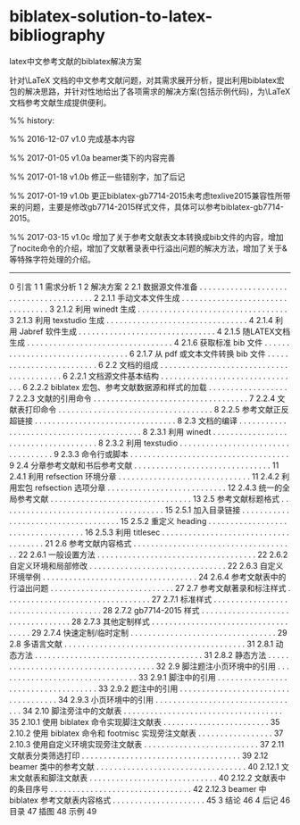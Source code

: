 # biblatex-solution-to-latex-bibliography

latex中文参考文献的biblatex解决方案

针对\LaTeX 文档的中文参考文献问题，对其需求展开分析，提出利用biblatex宏包的解决思路，并针对性地给出了各项需求的解决方案(包括示例代码)，为\LaTeX 文档参考文献生成提供便利。

%% history:

%% 2016-12-07 v1.0  完成基本内容

%% 2017-01-05 v1.0a beamer类下的内容完善

%% 2017-01-18 v1.0b 修正一些错别字，加了后记

%% 2017-01-19 v1.0b 更正biblatex-gb7714-2015未考虑texlive2015兼容性所带来的问题，主要是修改gb7714-2015样式文件，具体可以参考biblatex-gb7714-2015。

%% 2017-03-15 v1.0c 增加了关于参考文献表文本转换成bib文件的内容，增加了nocite命令的介绍，增加了文献著录表中行溢出问题的解决方法，增加了关于&等特殊字符处理的介绍。

---------------------------------------------------------------

0 引言 1
1 需求分析 1
2 解决方案 2
2.1 数据源文件准备 . . . . . . . . . . . . . . . . . . . . . . . . . . . . . . . . . . . . . . . 2
2.1.1 手动文本文件生成 . . . . . . . . . . . . . . . . . . . . . . . . . . . . . . . . . 3
2.1.2 利用 winedt 生成 . . . . . . . . . . . . . . . . . . . . . . . . . . . . . . . . . . 3
2.1.3 利用 texstudio 生成 . . . . . . . . . . . . . . . . . . . . . . . . . . . . . . . . 4
2.1.4 利用 Jabref 软件生成 . . . . . . . . . . . . . . . . . . . . . . . . . . . . . . . 4
2.1.5 随LATEX文档生成 . . . . . . . . . . . . . . . . . . . . . . . . . . . . . . . . . 4
2.1.6 获取标准 bib 文件 . . . . . . . . . . . . . . . . . . . . . . . . . . . . . . . . . 6
2.1.7 从 pdf 或文本文件转换 bib 文件 . . . . . . . . . . . . . . . . . . . . . . . . . 6
2.2 文档的组成 . . . . . . . . . . . . . . . . . . . . . . . . . . . . . . . . . . . . . . . . . 6
2.2.1 文档源文件基本结构 . . . . . . . . . . . . . . . . . . . . . . . . . . . . . . . . 6
2.2.2 biblatex 宏包、参考文献数据源和样式的加载 . . . . . . . . . . . . . . . . . . 7
2.2.3 文献的引用命令 . . . . . . . . . . . . . . . . . . . . . . . . . . . . . . . . . . . 7
2.2.4 文献表打印命令 . . . . . . . . . . . . . . . . . . . . . . . . . . . . . . . . . . . 8
2.2.5 参考文献正反超链接 . . . . . . . . . . . . . . . . . . . . . . . . . . . . . . . . 8
2.3 文档的编译 . . . . . . . . . . . . . . . . . . . . . . . . . . . . . . . . . . . . . . . . . 8
2.3.1 利用 winedt . . . . . . . . . . . . . . . . . . . . . . . . . . . . . . . . . . . . . 8
2.3.2 利用 texstudio . . . . . . . . . . . . . . . . . . . . . . . . . . . . . . . . . . . 9
2.3.3 命令行或脚本 . . . . . . . . . . . . . . . . . . . . . . . . . . . . . . . . . . . . 9
2.4 分章参考文献和书后参考文献 . . . . . . . . . . . . . . . . . . . . . . . . . . . . . . . 11
2.4.1 利用 refsection 环境分章 . . . . . . . . . . . . . . . . . . . . . . . . . . . . . . 11
2.4.2 利用宏包 refsection 选项分章 . . . . . . . . . . . . . . . . . . . . . . . . . . . 12
2.4.3 统一的全局参考文献 . . . . . . . . . . . . . . . . . . . . . . . . . . . . . . . . 13
2.5 参考文献标题格式 . . . . . . . . . . . . . . . . . . . . . . . . . . . . . . . . . . . . . 15
2.5.1 加入目录链接 . . . . . . . . . . . . . . . . . . . . . . . . . . . . . . . . . . . . 15
2.5.2 重定义 heading . . . . . . . . . . . . . . . . . . . . . . . . . . . . . . . . . . . 16
2.5.3 利用 titlesec . . . . . . . . . . . . . . . . . . . . . . . . . . . . . . . . . . . . . 21
2.6 参考文献内容格式 . . . . . . . . . . . . . . . . . . . . . . . . . . . . . . . . . . . . . 22
2.6.1 一般设置方法 . . . . . . . . . . . . . . . . . . . . . . . . . . . . . . . . . . . . 22
2.6.2 自定义环境和局部修改 . . . . . . . . . . . . . . . . . . . . . . . . . . . . . . . 22
2.6.3 自定义环境举例 . . . . . . . . . . . . . . . . . . . . . . . . . . . . . . . . . . . 24
2.6.4 参考文献表中的行溢出问题 . . . . . . . . . . . . . . . . . . . . . . . . . . . . 27
2.7 参考文献著录和标注样式 . . . . . . . . . . . . . . . . . . . . . . . . . . . . . . . . . 27
2.7.1 标准样式 . . . . . . . . . . . . . . . . . . . . . . . . . . . . . . . . . . . . . . 28
2.7.2 gb7714-2015 样式 . . . . . . . . . . . . . . . . . . . . . . . . . . . . . . . . . . 28
2.7.3 其他定制样式 . . . . . . . . . . . . . . . . . . . . . . . . . . . . . . . . . . . . 29
2.7.4 快速定制/临时定制 . . . . . . . . . . . . . . . . . . . . . . . . . . . . . . . . . 29
2.8 多语言文献 . . . . . . . . . . . . . . . . . . . . . . . . . . . . . . . . . . . . . . . . . 31
2.8.1 动态方法 . . . . . . . . . . . . . . . . . . . . . . . . . . . . . . . . . . . . . . 31
2.8.2 静态方法 . . . . . . . . . . . . . . . . . . . . . . . . . . . . . . . . . . . . . . 32
2.9 脚注题注小页环境中的引用 . . . . . . . . . . . . . . . . . . . . . . . . . . . . . . . . 33
2.9.1 脚注中的引用 . . . . . . . . . . . . . . . . . . . . . . . . . . . . . . . . . . . . 33
2.9.2 题注中的引用 . . . . . . . . . . . . . . . . . . . . . . . . . . . . . . . . . . . . 34
2.9.3 小页环境中的引用 . . . . . . . . . . . . . . . . . . . . . . . . . . . . . . . . . 34
2.10 脚注旁注中的文献表 . . . . . . . . . . . . . . . . . . . . . . . . . . . . . . . . . . . . 35
2.10.1 使用 biblatex 命令实现脚注文献表 . . . . . . . . . . . . . . . . . . . . . . . . 35
2.10.2 使用 biblatex 命令和 footmisc 实现旁注文献表 . . . . . . . . . . . . . . . . . 37
2.10.3 使用自定义环境实现旁注文献表 . . . . . . . . . . . . . . . . . . . . . . . . . . 37
2.11 文献表分类筛选打印 . . . . . . . . . . . . . . . . . . . . . . . . . . . . . . . . . . . . 39
2.12 beamer 类中的参考文献 . . . . . . . . . . . . . . . . . . . . . . . . . . . . . . . . . . 40
2.12.1 文末文献表和脚注文献表 . . . . . . . . . . . . . . . . . . . . . . . . . . . . . 40
2.12.2 文献表中的条目序号 . . . . . . . . . . . . . . . . . . . . . . . . . . . . . . . . 42
2.12.3 beamer 中 biblatex 参考文献表内容格式 . . . . . . . . . . . . . . . . . . . . . 45
3 结论 46
4 后记 46
目录 47
插图 48
示例 49

